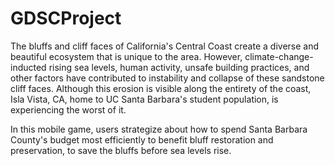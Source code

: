 # GDSCProject

The bluffs and cliff faces of California's Central Coast create a diverse and beautiful ecosystem that is unique to the area. However, climate-change-inducted rising sea levels, human activity, unsafe building practices, and other factors have contributed to instability and collapse of these sandstone cliff faces. Although this erosion is visible along the entirety of the coast, Isla Vista, CA, home to UC Santa Barbara's student population, is experiencing the worst of it.

In this mobile game, users strategize about how to spend Santa Barbara County's budget most efficiently to benefit bluff restoration and preservation, to save the bluffs before sea levels rise.

